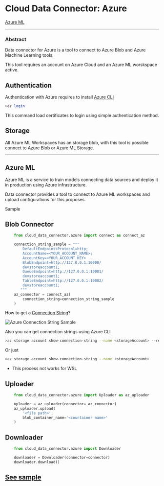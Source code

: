# Cloud Data Connector: Azure

[Azure ML](./AzureML.md)

---
### Abstract
Data connector for Azure is a tool to connect to Azure Blob and Azure Machine Learning tools.

This tool requires an account on Azure Cloud and an Azure ML worskspace active.

Authentication
--------------
Authentication with Azure requires to install [Azure CLI](https://learn.microsoft.com/en-us/cli/azure/authenticate-azure-cli)
```bash
>az login
```
This command load certificates to login using simple authentication method. 


Storage
-----------
All Azure ML Workspaces has an storage blob, with this tool is possible connect to Azure Blob or Azure ML Storage. 
___
Azure ML
----------
Azure ML is a service to train models connecting data sources and deploy it in production using Azure infrastructure.

Data connector provides a tool to connect to Azure ML workspaces and upload configurations for this proposes.

Sample

Blob Connector
---
```python
    from cloud_data_connector.azure import connect as connect_az

    connection_string_sample = """
        DefaultEndpointsProtocol=http;
        AccountName=<YOUR_ACCOUNT_NAME>;
        AccountKey=<YOUR_ACCOUNT_KEY>
        BlobEndpoint=http://127.0.0.1:10000/
        devstoreaccount1;
        QueueEndpoint=http://127.0.0.1:10001/
        devstoreaccount1;
        TableEndpoint=http://127.0.0.1:10002/
        devstoreaccount1;
       """
    az_connector = connect_az(
        connection_string=connection_string_sample
    )

```
How to get a [Connection String](https://learn.microsoft.com/en-us/answers/questions/1071173/where-can-i-find-storage-account-connection-string)? 

![Azure Connection String Sample](cloud_data_connector/../../../docs/img/connection_string.png)

Also you can get connection strings using Azure CLI
```bash
>az storage account show-connection-string --name <storageAccount> --resource-group <resourceGroup> --subscription <subscription>
```
Or just 
```bash
>az storage account show-connection-string --name <storageAccount> 
```
* This process not works for WSL 


Uploader
---------
```python
    from cloud_data_connector.azure import Uploader as az_uploader

    uploader = az_uploader(connector= az_connector)
    az_uploader.upload(
        '<file path>',
        blob_container_name='<countainer name>'
    )
```

Downloader
-----
```python
    from cloud_data_connector.azure import Downloader

    downloader = Downloader(connector=connector)
    downloader.download()
```

[See sample](../../samples/azure/blob_sample.py)
-----